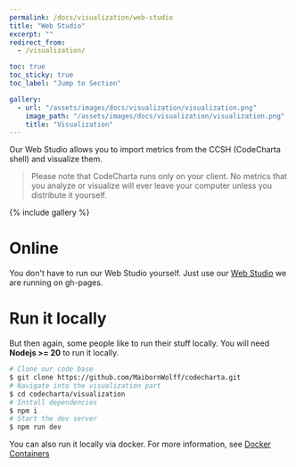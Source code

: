 ```yaml
---
permalink: /docs/visualization/web-studio
title: "Web Studio"
excerpt: ""
redirect_from:
  - /visualization/

toc: true
toc_sticky: true
toc_label: "Jump to Section"

gallery:
  - url: "/assets/images/docs/visualization/visualization.png"
    image_path: "/assets/images/docs/visualization/visualization.png"
    title: "Visualization"
---
```


Our Web Studio allows you to import metrics from the CCSH (CodeCharta shell) and visualize them.

> Please note that CodeCharta runs only on your client. No metrics that you analyze or visualize will ever leave your computer unless you distribute it yourself.

{% include gallery %}

# Online

You don't have to run our Web Studio yourself. Just use our [Web Studio](https://maibornwolff.github.io/codecharta/visualization/app/index.html?file=codecharta_visualization.cc.json.gz&file=codecharta_analysis.cc.json.gz&currentFilesAreSampleFiles=true&area=rloc&height=sonar_complexity&color=sonar_complexity) we are running on gh-pages.

# Run it locally

But then again, some people like to run their stuff locally.
You will need **Nodejs >= 20** to run it locally.

```bash
# Clone our code base
$ git clone https://github.com/MaibornWolff/codecharta.git
# Navigate into the visualization part
$ cd codecharta/visualization
# Install dependencies
$ npm i
# Start the dev server
$ npm run dev
```

You can also run it locally via docker. For more information, see [Docker Containers](https://codecharta.com/docs/overview/dockerized)
